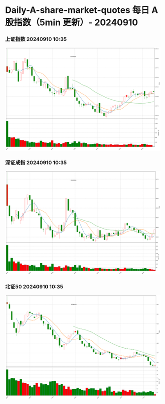
# Daily-A-share-market-quotes 每日 A 股指数（5min 更新）- 20240910

### 上证指数 20240910 10:35
![](./fig/2024/9/20240910-sh000001.png)

### 深证成指 20240910 10:35
![](./fig/2024/9/20240910-sz399001.png)

### 北证50 20240910 10:35
![](./fig/2024/9/20240910-bj899050.png)
